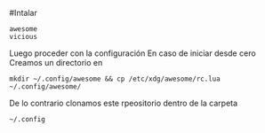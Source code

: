 #Intalar
````
awesome
vicious

````

Luego proceder con la configuración
En caso de iniciar desde cero 
Creamos un directorio en
`````
mkdir ~/.config/awesome && cp /etc/xdg/awesome/rc.lua ~/.config/awesome/
`````

De lo contrario  clonamos este rpeositorio dentro de la carpeta
````
~/.config
````



